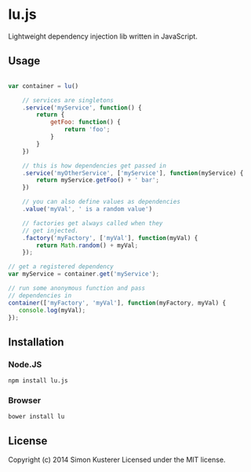 # lu.js

Lightweight dependency injection lib written in JavaScript.

## Usage

```javascript

var container = lu()

    // services are singletons
    .service('myService', function() {
        return {
            getFoo: function() {
                return 'foo';
            }
        }
    })

    // this is how dependencies get passed in
    .service('myOtherService', ['myService'], function(myService) {
        return myService.getFoo() + ' bar';
    })

    // you can also define values as dependencies
    .value('myVal', ' is a random value')

    // factories get always called when they
    // get injected.
    .factory('myFactory', ['myVal'], function(myVal) {
        return Math.random() + myVal;
    });

// get a registered dependency
var myService = container.get('myService');

// run some anonymous function and pass
// dependencies in
container(['myFactory', 'myVal'], function(myFactory, myVal) {
   console.log(myVal);
});


```

## Installation

### Node.JS

```npm install lu.js```

### Browser

```bower install lu```

## License
Copyright (c) 2014 Simon Kusterer
Licensed under the MIT license.